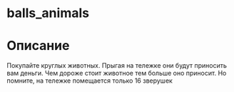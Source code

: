 # balls_animals

# Описание
Покупайте круглых животных. Прыгая на тележке они будут приносить вам деньги. Чем дороже стоит животное тем больше оно приносит. Но помните, на тележке помещается только 16 зверушек

# 
